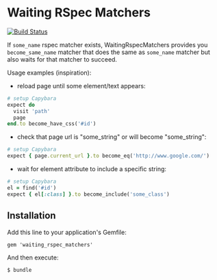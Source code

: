 # Waiting RSpec Matchers

[![Build Status](https://travis-ci.org/abotalov/waiting_rspec_matchers.svg?branch=master)](https://travis-ci.org/abotalov/waiting_rspec_matchers)

If `some_name` rspec matcher exists, WaitingRspecMatchers provides you `become_same_name` matcher that does the same as `some_name` matcher but also waits for that matcher to succeed.

Usage examples (inspiration):

* reload page until some element/text appears:

```ruby
# setup Capybara
expect do
  visit 'path'
  page
end.to become_have_css('#id')
```

* check that page url is "some_string" or will become "some_string":

```ruby
# setup Capybara
expect { page.current_url }.to become_eq('http://www.google.com/')
```

* wait for element attribute to include a specific string:

```ruby
# setup Capybara
el = find('#id')
expect { el[:class] }.to become_include('some_class')
```

## Installation

Add this line to your application's Gemfile:

    gem 'waiting_rspec_matchers'

And then execute:

    $ bundle
